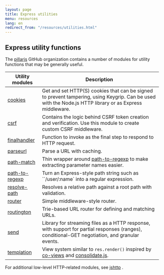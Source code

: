 ```yaml
---
layout: page
title: Express utilities
menu: resources
lang: en
redirect_from: "/resources/utilities.html"
---
```


## Express utility functions

The [pillarjs](https://github.com/pillarjs) GitHub organization contains a number of modules
for utility functions that may be generally useful.

| Utility modules                                                | Description                                                                                                                                                                 |
| -------------------------------------------------------------- | --------------------------------------------------------------------------------------------------------------------------------------------------------------------------- |
| [cookies](https://www.npmjs.com/package/cookies)               | Get and set HTTP(S) cookies that can be signed to prevent tampering, using Keygrip. Can be used with the Node.js HTTP library or as Express middleware.                     |
| [csrf](https://www.npmjs.com/package/csrf)                     | Contains the logic behind CSRF token creation and verification. Use this module to create custom CSRF middleware.                                                           |
| [finalhandler](https://www.npmjs.com/package/finalhandler)     | Function to invoke as the final step to respond to HTTP request.                                                                                                            |
| [parseurl](https://www.npmjs.com/package/parseurl)             | Parse a URL with caching.                                                                                                                                                   |
| [path-match](https://www.npmjs.com/package/path-match)         | Thin wrapper around [path-to-regexp](https://github.com/component/path-to-regexp) to make extracting parameter names easier.                                                |
| [path-to-regexp](https://www.npmjs.com/package/path-to-regexp) | Turn an Express-style path string such as ``/user/:name` into a regular expression.                                                                                         |
| [resolve-path](https://www.npmjs.com/package/resolve-path)     | Resolves a relative path against a root path with validation.                                                                                                               |
| [router](https://www.npmjs.com/package/router)                 | Simple middleware-style router.                                                                                                                                             |
| [routington](https://www.npmjs.com/package/routington)         | Trie-based URL router for defining and matching URLs.                                                                                                                       |
| [send](https://www.npmjs.com/package/send)                     | Library for streaming files as a HTTP response, with support for partial responses (ranges), conditional-GET negotiation, and granular events.                              |
| [templation](https://www.npmjs.com/package/templation)         | View system similar to `res.render()` inspired by [co-views](https://github.com/visionmedia/co-views) and [consolidate.js](https://github.com/visionmedia/consolidate.js/). |

For additional low-level HTTP-related modules, see [jshttp](http://jshttp.github.io/) .
